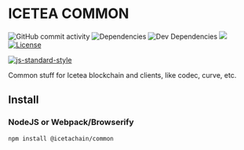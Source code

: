 # ICETEA COMMON

![GitHub commit activity](https://img.shields.io/github/commit-activity/m/TradaTech/icetea-common.svg)
![Dependencies](https://img.shields.io/david/TradaTech/icetea-common.svg)
![Dev Dependencies](https://img.shields.io/david/dev/TradaTech/icetea-common.svg)
[![](https://tokei.rs/b1/github/TradaTech/icetea-common?category=lines)](https://github.com/TradaTech/icetea-common)
[![License](https://img.shields.io/npm/l/make-coverage-badge.svg)](https://opensource.org/licenses/MIT)

[![js-standard-style](https://cdn.rawgit.com/feross/standard/master/badge.svg)](https://github.com/feross/standard)  

Common stuff for Icetea blockchain and clients, like codec, curve, etc.

## Install
### NodeJS or Webpack/Browserify
```
npm install @icetachain/common
```
### <script> tags
```html
<script src="https://cdn.jsdelivr.net/npm/@iceteachain/common@0.1.0/dist/browser.min.js"></script>
```

> **NOTE** This package is under developemnt and not ready for production.
